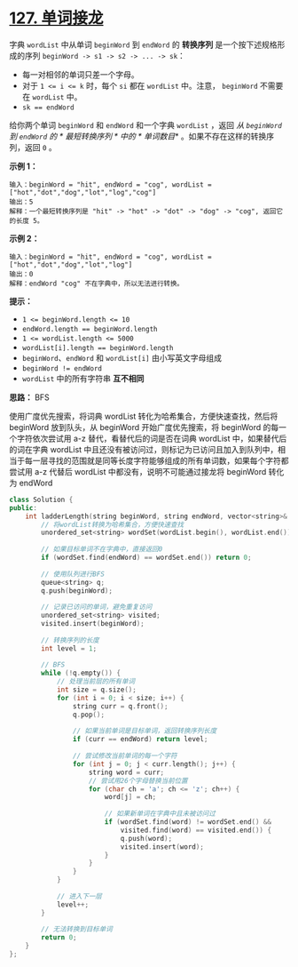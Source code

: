 # [127. 单词接龙](https://leetcode.cn/problems/word-ladder/)

字典 `wordList` 中从单词 `beginWord` 到 `endWord` 的 **转换序列** 是一个按下述规格形成的序列 `beginWord -> s1 -> s2 -> ... -> sk`：

- 每一对相邻的单词只差一个字母。
-  对于 `1 <= i <= k` 时，每个 `si` 都在 `wordList` 中。注意， `beginWord` 不需要在 `wordList` 中。
- `sk == endWord`

给你两个单词 `beginWord` 和 `endWord` 和一个字典 `wordList` ，返回 *从 `beginWord` 到 `endWord` 的 * *最短转换序列* * 中的 * *单词数目*** 。如果不存在这样的转换序列，返回 `0` 。

**示例 1：**

```
输入：beginWord = "hit", endWord = "cog", wordList = ["hot","dot","dog","lot","log","cog"]
输出：5
解释：一个最短转换序列是 "hit" -> "hot" -> "dot" -> "dog" -> "cog", 返回它的长度 5。
```

**示例 2：**

```
输入：beginWord = "hit", endWord = "cog", wordList = ["hot","dot","dog","lot","log"]
输出：0
解释：endWord "cog" 不在字典中，所以无法进行转换。
```

 

**提示：**

- `1 <= beginWord.length <= 10`
- `endWord.length == beginWord.length`
- `1 <= wordList.length <= 5000`
- `wordList[i].length == beginWord.length`
- `beginWord`、`endWord` 和 `wordList[i]` 由小写英文字母组成
- `beginWord != endWord`
- `wordList` 中的所有字符串 **互不相同**

**思路：** BFS

使用广度优先搜索，将词典 wordList 转化为哈希集合，方便快速查找，然后将 beginWord 放到队头，从 beginWord 开始广度优先搜索，将 beginWord 的每一个字符依次尝试用 a-z 替代，看替代后的词是否在词典 wordList 中，如果替代后的词在字典 wordList 中且还没有被访问过，则标记为已访问且加入到队列中，相当于每一层寻找的范围就是同等长度字符能够组成的所有单词数，如果每个字符都尝试用 a-z 代替后 wordList 中都没有，说明不可能通过接龙将 beginWord 转化为 endWord

```cpp
class Solution {  
public:  
    int ladderLength(string beginWord, string endWord, vector<string>& wordList) {  
        // 将wordList转换为哈希集合，方便快速查找  
        unordered_set<string> wordSet(wordList.begin(), wordList.end());  
        
        // 如果目标单词不在字典中，直接返回0  
        if (wordSet.find(endWord) == wordSet.end()) return 0;  
        
        // 使用队列进行BFS  
        queue<string> q;  
        q.push(beginWord);  
        
        // 记录已访问的单词，避免重复访问  
        unordered_set<string> visited;  
        visited.insert(beginWord);  
        
        // 转换序列的长度  
        int level = 1;  
        
        // BFS  
        while (!q.empty()) {  
            // 处理当前层的所有单词  
            int size = q.size();  
            for (int i = 0; i < size; i++) {  
                string curr = q.front();  
                q.pop();  
                
                // 如果当前单词是目标单词，返回转换序列长度  
                if (curr == endWord) return level;  
                
                // 尝试修改当前单词的每一个字符  
                for (int j = 0; j < curr.length(); j++) {  
                    string word = curr;  
                    // 尝试用26个字母替换当前位置  
                    for (char ch = 'a'; ch <= 'z'; ch++) {  
                        word[j] = ch;  
                        
                        // 如果新单词在字典中且未被访问过  
                        if (wordSet.find(word) != wordSet.end() &&   
                            visited.find(word) == visited.end()) {  
                            q.push(word);  
                            visited.insert(word);  
                        }  
                    }  
                }  
            }  
            
            // 进入下一层  
            level++;  
        }  
        
        // 无法转换到目标单词  
        return 0;  
    }  
};  
```

